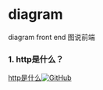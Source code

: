 # diagram
diagram front end 图说前端

### 1. http是什么？
<a href="https://github.com/ihtml5/diagram/blob/master/http%20what.png">
  http是什么<img src="https://github.com/ihtml5/diagram/blob/master/http%20what.png" alt="GitHub" title="http what" /></a>
